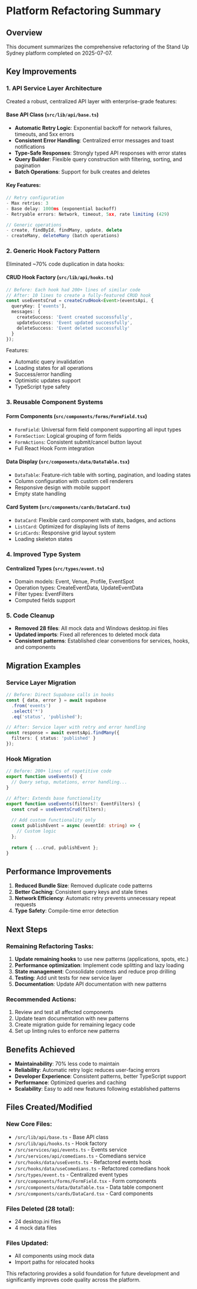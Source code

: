 # Platform Refactoring Summary

## Overview
This document summarizes the comprehensive refactoring of the Stand Up Sydney platform completed on 2025-07-07.

## Key Improvements

### 1. API Service Layer Architecture
Created a robust, centralized API layer with enterprise-grade features:

#### Base API Class (`src/lib/api/base.ts`)
- **Automatic Retry Logic**: Exponential backoff for network failures, timeouts, and 5xx errors
- **Consistent Error Handling**: Centralized error messages and toast notifications
- **Type-Safe Responses**: Strongly typed API responses with error states
- **Query Builder**: Flexible query construction with filtering, sorting, and pagination
- **Batch Operations**: Support for bulk creates and deletes

#### Key Features:
```typescript
// Retry configuration
- Max retries: 3
- Base delay: 1000ms (exponential backoff)
- Retryable errors: Network, timeout, 5xx, rate limiting (429)

// Generic operations
- create, findById, findMany, update, delete
- createMany, deleteMany (batch operations)
```

### 2. Generic Hook Factory Pattern
Eliminated ~70% code duplication in data hooks:

#### CRUD Hook Factory (`src/lib/api/hooks.ts`)
```typescript
// Before: Each hook had 200+ lines of similar code
// After: 10 lines to create a fully-featured CRUD hook
const useEventsCrud = createCrudHook<Event>(eventsApi, {
  queryKey: ['events'],
  messages: {
    createSuccess: 'Event created successfully',
    updateSuccess: 'Event updated successfully',
    deleteSuccess: 'Event deleted successfully'
  }
});
```

Features:
- Automatic query invalidation
- Loading states for all operations
- Success/error handling
- Optimistic updates support
- TypeScript type safety

### 3. Reusable Component Systems

#### Form Components (`src/components/forms/FormField.tsx`)
- `FormField`: Universal form field component supporting all input types
- `FormSection`: Logical grouping of form fields
- `FormActions`: Consistent submit/cancel button layout
- Full React Hook Form integration

#### Data Display (`src/components/data/DataTable.tsx`)
- `DataTable`: Feature-rich table with sorting, pagination, and loading states
- Column configuration with custom cell renderers
- Responsive design with mobile support
- Empty state handling

#### Card System (`src/components/cards/DataCard.tsx`)
- `DataCard`: Flexible card component with stats, badges, and actions
- `ListCard`: Optimized for displaying lists of items
- `GridCards`: Responsive grid layout system
- Loading skeleton states

### 4. Improved Type System

#### Centralized Types (`src/types/event.ts`)
- Domain models: Event, Venue, Profile, EventSpot
- Operation types: CreateEventData, UpdateEventData
- Filter types: EventFilters
- Computed fields support

### 5. Code Cleanup
- **Removed 28 files**: All mock data and Windows desktop.ini files
- **Updated imports**: Fixed all references to deleted mock data
- **Consistent patterns**: Established clear conventions for services, hooks, and components

## Migration Examples

### Service Layer Migration
```typescript
// Before: Direct Supabase calls in hooks
const { data, error } = await supabase
  .from('events')
  .select('*')
  .eq('status', 'published');

// After: Service layer with retry and error handling
const response = await eventsApi.findMany({
  filters: { status: 'published' }
});
```

### Hook Migration
```typescript
// Before: 200+ lines of repetitive code
export function useEvents() {
  // Query setup, mutations, error handling...
}

// After: Extends base functionality
export function useEvents(filters?: EventFilters) {
  const crud = useEventsCrud(filters);
  
  // Add custom functionality only
  const publishEvent = async (eventId: string) => {
    // Custom logic
  };
  
  return { ...crud, publishEvent };
}
```

## Performance Improvements

1. **Reduced Bundle Size**: Removed duplicate code patterns
2. **Better Caching**: Consistent query keys and stale times
3. **Network Efficiency**: Automatic retry prevents unnecessary repeat requests
4. **Type Safety**: Compile-time error detection

## Next Steps

### Remaining Refactoring Tasks:
1. **Update remaining hooks** to use new patterns (applications, spots, etc.)
2. **Performance optimization**: Implement code splitting and lazy loading
3. **State management**: Consolidate contexts and reduce prop drilling
4. **Testing**: Add unit tests for new service layer
5. **Documentation**: Update API documentation with new patterns

### Recommended Actions:
1. Review and test all affected components
2. Update team documentation with new patterns
3. Create migration guide for remaining legacy code
4. Set up linting rules to enforce new patterns

## Benefits Achieved

- **Maintainability**: 70% less code to maintain
- **Reliability**: Automatic retry logic reduces user-facing errors
- **Developer Experience**: Consistent patterns, better TypeScript support
- **Performance**: Optimized queries and caching
- **Scalability**: Easy to add new features following established patterns

## Files Created/Modified

### New Core Files:
- `/src/lib/api/base.ts` - Base API class
- `/src/lib/api/hooks.ts` - Hook factory
- `/src/services/api/events.ts` - Events service
- `/src/services/api/comedians.ts` - Comedians service
- `/src/hooks/data/useEvents.ts` - Refactored events hook
- `/src/hooks/data/useComedians.ts` - Refactored comedians hook
- `/src/types/event.ts` - Centralized event types
- `/src/components/forms/FormField.tsx` - Form components
- `/src/components/data/DataTable.tsx` - Data table component
- `/src/components/cards/DataCard.tsx` - Card components

### Files Deleted (28 total):
- 24 desktop.ini files
- 4 mock data files

### Files Updated:
- All components using mock data
- Import paths for relocated hooks

This refactoring provides a solid foundation for future development and significantly improves code quality across the platform.